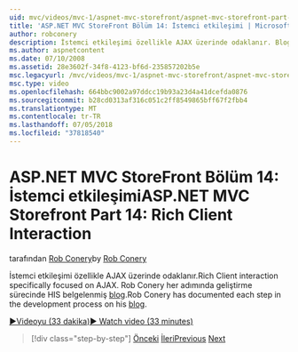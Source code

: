 ```yaml
---
uid: mvc/videos/mvc-1/aspnet-mvc-storefront/aspnet-mvc-storefront-part-14-rich-client-interaction
title: 'ASP.NET MVC StoreFront Bölüm 14: İstemci etkileşimi | Microsoft Docs'
author: robconery
description: İstemci etkileşimi özellikle AJAX üzerinde odaklanır. Blog geliştirme sürecinde her adımında Rob Conery belgelenen.
ms.author: aspnetcontent
ms.date: 07/10/2008
ms.assetid: 28e3602f-34f8-4123-bf6d-235857202b5e
msc.legacyurl: /mvc/videos/mvc-1/aspnet-mvc-storefront/aspnet-mvc-storefront-part-14-rich-client-interaction
msc.type: video
ms.openlocfilehash: 664bbc9002a97ddcc19b93a23d4a41dcefda0876
ms.sourcegitcommit: b28cd0313af316c051c2ff8549865bff67f2fbb4
ms.translationtype: MT
ms.contentlocale: tr-TR
ms.lasthandoff: 07/05/2018
ms.locfileid: "37818540"
---
```

<a name="aspnet-mvc-storefront-part-14-rich-client-interaction"></a><span data-ttu-id="f137d-104">ASP.NET MVC StoreFront Bölüm 14: İstemci etkileşimi</span><span class="sxs-lookup"><span data-stu-id="f137d-104">ASP.NET MVC Storefront Part 14: Rich Client Interaction</span></span>
====================
<span data-ttu-id="f137d-105">tarafından [Rob Conery](https://github.com/robconery)</span><span class="sxs-lookup"><span data-stu-id="f137d-105">by [Rob Conery](https://github.com/robconery)</span></span>

<span data-ttu-id="f137d-106">İstemci etkileşimi özellikle AJAX üzerinde odaklanır.</span><span class="sxs-lookup"><span data-stu-id="f137d-106">Rich Client interaction specifically focused on AJAX.</span></span> <span data-ttu-id="f137d-107">Rob Conery her adımında geliştirme sürecinde HIS belgelenmiş [blog](http://blog.wekeroad.com/mvc-storefront/mvcstore-part-14/).</span><span class="sxs-lookup"><span data-stu-id="f137d-107">Rob Conery has documented each step in the development process on his [blog](http://blog.wekeroad.com/mvc-storefront/mvcstore-part-14/).</span></span>

[<span data-ttu-id="f137d-108">&#9654;Videoyu (33 dakika)</span><span class="sxs-lookup"><span data-stu-id="f137d-108">&#9654; Watch video (33 minutes)</span></span>](https://channel9.msdn.com/Blogs/ASP-NET-Site-Videos/aspnet-mvc-storefront-part-14-rich-client-interaction)

> [!div class="step-by-step"]
> <span data-ttu-id="f137d-109">[Önceki](aspnet-mvc-storefront-part-13-dependency-injection.md)
> [İleri](aspnet-mvc-storefront-part-15-public-code-review.md)</span><span class="sxs-lookup"><span data-stu-id="f137d-109">[Previous](aspnet-mvc-storefront-part-13-dependency-injection.md)
[Next](aspnet-mvc-storefront-part-15-public-code-review.md)</span></span>
